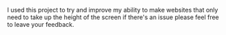 I used this project to try and improve my ability to make websites that only need to take up the height of the screen if there's an issue please feel free to leave your feedback.